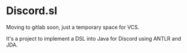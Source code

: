 # Discord.sl
Moving to gitlab soon, just a temporary space for VCS.

It's a project to implement a DSL into Java for Discord using ANTLR and JDA.
